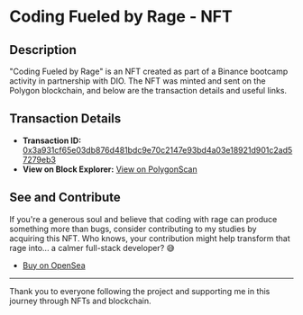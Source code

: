 
# Coding Fueled by Rage - NFT

## Description

"Coding Fueled by Rage" is an NFT created as part of a Binance bootcamp activity in partnership with DIO. The NFT was minted and sent on the Polygon blockchain, and below are the transaction details and useful links.

## Transaction Details

- **Transaction ID:** [0x3a931cf65e03db876d481bdc9e70c2147e93bd4a03e18921d901c2ad57279eb3](https://polygonscan.com/tx/0x3a931cf65e03db876d481bdc9e70c2147e93bd4a03e18921d901c2ad57279eb3)
- **View on Block Explorer:** [View on PolygonScan](https://polygonscan.com/tx/0x3a931cf65e03db876d481bdc9e70c2147e93bd4a03e18921d901c2ad57279eb3)

## See and Contribute

If you're a generous soul and believe that coding with rage can produce something more than bugs, consider contributing to my studies by acquiring this NFT. Who knows, your contribution might help transform that rage into... a calmer full-stack developer? 😅

- [Buy on OpenSea](https://opensea.io/assets/matic/0xbd7a3fc897b92bfc758a943820e28ee714143f69/2)

---

Thank you to everyone following the project and supporting me in this journey through NFTs and blockchain.